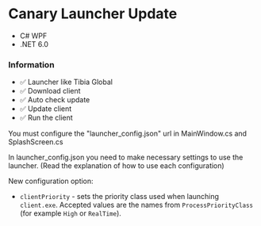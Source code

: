 # Canary Launcher Update
* C# WPF
* .NET 6.0

### Information

* ✅ Launcher like Tibia Global
* ✅ Download client
* ✅ Auto check update
* ✅ Update client
* ✅ Run the client

You must configure the "launcher_config.json" url in MainWindow.cs and SplashScreen.cs

In launcher_config.json you need to make necessary settings to use the launcher. (Read the explanation of how to use each configuration)

New configuration option:

* `clientPriority` - sets the priority class used when launching `client.exe`. Accepted values are the names from `ProcessPriorityClass` (for example `High` or `RealTime`).
